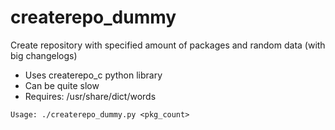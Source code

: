 # createrepo_dummy
Create repository with specified amount of packages and random data (with big changelogs)

* Uses createrepo_c python library
* Can be quite slow
* Requires: /usr/share/dict/words

```
Usage: ./createrepo_dummy.py <pkg_count>
```
